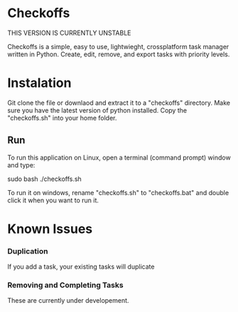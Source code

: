 <h1><strong>Checkoffs</strong></h1>
<p>THIS VERSION IS CURRENTLY UNSTABLE</p>
<p>Checkoffs is a simple, easy to use, lightwieght, crossplatform task manager written in Python. Create, edit, remove, and export tasks with priority levels.
<h1>Instalation</h1>
<p>Git clone the file or downlaod and extract it to a "checkoffs" directory. Make sure you have the latest version of python installed. Copy the "checkoffs.sh" into your home folder.</p>
<h2>Run</h2>
<p>To run this application on Linux, open a terminal (command prompt) window and type:</p>
sudo bash ./checkoffs.sh

<p>To run it on windows, rename "checkoffs.sh" to "checkoffs.bat" and double click it when you want to run it.</p>
<h1>Known Issues</h1>
<h3>Duplication</h3>
<p>If you add a task, your existing tasks will duplicate</p>
<h3>Removing and Completing Tasks</h3>
<p>These are currently under developement.</p>
